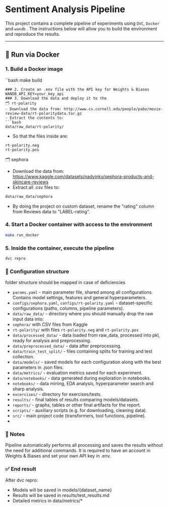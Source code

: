 # Sentiment Analysis Pipeline
This project contains a complete pipeline of experiments using `DVC`, `Docker` and `wandb` . The instructions below will allow you to build the environment and reproduce the results.

---
## 🐳 Run via Docker
### 1. Build a Docker image
``bash
make build
```
### 2. Create an .env file with the API key for Weights & Biases
WANDB_API_KEY=your_key_api
### 3. Download the data and deploy it to the
🗂️ rt-polarity
- Download the data from: http://www.cs.cornell.edu/people/pabo/movie-review-data/rt-polaritydata.tar.gz
- Extract the contents to:
```bash
data/raw_data/rt-polarity/
```
- So that the files inside are:
```
rt-polarity.neg
rt-polarity.pos
```
🗂️ sephora
- Download the data from: https://www.kaggle.com/datasets/nadyinky/sephora-products-and-skincare-reviews
- Extract all .csv files to:
```bash
data/raw_data/sephora
```
- By doing the project on custom dataset, rename the "rating" column from Reviews data to "LABEL-rating".
### 4. Start a Docker container with access to the environment
```bash
make run_docker
```
### 5. Inside the container, execute the pipeline
```bash
dvc repro
```
### 📁 Configuration structure
folder structure should be mapped in case of deficiencies
- `params.yaml` - main parameter file, shared among all configurations. Contains model settings, features and general hyperparameters.
- `configs/sephora.yaml`, `configs/rt-polarity.yaml` - dataset-specific configurations (paths, columns, pipeline parameters).
- `data/raw_data/` - directory where you should manually drop the raw input data into:
- `sephora/` with CSV files from Kaggle
- `rt-polarity/` with files `rt-polarity.neg` and `rt-polarity.pos`
- `data/processed_data/` - data loaded from raw_data, processed into pkl, ready for analysis and preprocessing.
- `data/preprocessed_data/` - data after preprocessing.
- `data/train_test_split/` - files containing splits for training and test collection.
- `data/models/` - saved models for each configuration along with the best parameters in .json files.
- `data/metrics/` - evaluation metrics saved for each experiment.
- `data/notebooks/` - data generated during exploration in notebooks.
- `notebooks/` - data mining, EDA analysis, hyperparameter search and sharp analysis.
- `excercises/` - directory for exercises/tests.
- `results/` - final tables of results comparing models/datasets.
- `reports/` - graphs, tables or other final artifacts for the report.
- `scripts/` - auxiliary scripts (e.g. for downloading, cleaning data).
- `src/` - main project code (transformers, tool functions, pipeline).
- 
### 📝 Notes
Pipeline automatically performs all processing and saves the results without the need for additional commands.
It is required to have an account in Weights & Biases and set your own API key in .env.

### ✅ End result
After dvc repro:
- Models will be saved in models/{dataset_name}
- Results will be saved in results/test_results.md
- Detailed metrics in data/metrics/*